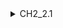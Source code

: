 <details>

<summary>CH2_2.1</summary>

### (a)

|x||||||
|||||||
|||||||
|||||||
|||||||
|||||||

```ruby
   puts "Hello World"
```

</details>
